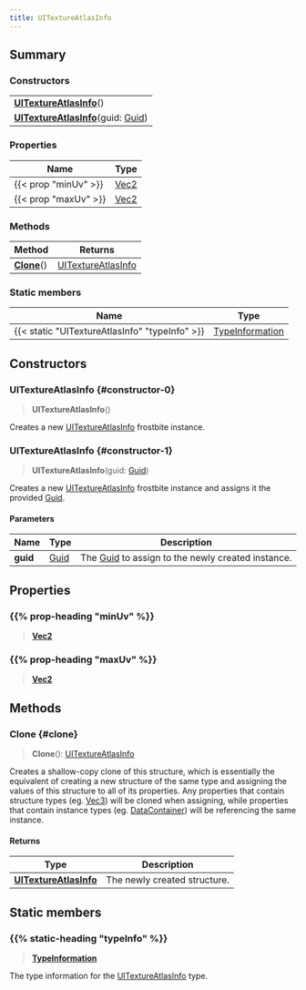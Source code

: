 ```yaml
---
title: UITextureAtlasInfo
---
```


## Summary

### Constructors

|  |
| --- |
| **[UITextureAtlasInfo](#constructor-0)**() |
| **[UITextureAtlasInfo](#constructor-1)**(guid: [Guid](/vext/ref/shared/type/guid)) |

### Properties

| Name | Type |
| ---- | ---- |
| {{< prop "minUv" >}} | [Vec2](/vext/ref/shared/type/vec2) |
| {{< prop "maxUv" >}} | [Vec2](/vext/ref/shared/type/vec2) |

### Methods

| Method | Returns |
| ------ | ------- |
| **[Clone](#clone)**() | [UITextureAtlasInfo](/vext/ref/fb/uitextureatlasinfo) |

### Static members

| Name | Type |
| ---- | ---- |
| {{< static "UITextureAtlasInfo" "typeInfo" >}} | [TypeInformation](/vext/ref/shared/type/typeinformation) |

## Constructors

### UITextureAtlasInfo {#constructor-0}

> **UITextureAtlasInfo**()

Creates a new [UITextureAtlasInfo](/vext/ref/fb/uitextureatlasinfo) frostbite instance.

### UITextureAtlasInfo {#constructor-1}

> **UITextureAtlasInfo**(guid: [Guid](/vext/ref/shared/type/guid))

Creates a new [UITextureAtlasInfo](/vext/ref/fb/uitextureatlasinfo) frostbite instance and assigns it the provided [Guid](/vext/ref/shared/type/guid).

#### Parameters

| Name | Type | Description |
| ---- | ---- | ----------- |
| **guid** | [Guid](/vext/ref/shared/type/guid) | The [Guid](/vext/ref/shared/type/guid) to assign to the newly created instance. |

## Properties

### {{% prop-heading "minUv" %}}

> **[Vec2](/vext/ref/shared/type/vec2)**

### {{% prop-heading "maxUv" %}}

> **[Vec2](/vext/ref/shared/type/vec2)**

## Methods

### Clone {#clone}

> **Clone**(): [UITextureAtlasInfo](/vext/ref/fb/uitextureatlasinfo)

Creates a shallow-copy clone of this structure, which is essentially the equivalent of creating a new structure of the same type and assigning the values of this structure to all of its properties. Any properties that contain structure types (eg. [Vec3](/vext/ref/shared/type/vec3)) will be cloned when assigning, while properties that contain instance types (eg. [DataContainer](/vext/ref/shared/type/datacontainer)) will be referencing the same instance.

#### Returns

| Type | Description |
| ---- | ----------- |
| **[UITextureAtlasInfo](/vext/ref/fb/uitextureatlasinfo)** | The newly created structure. |

## Static members

### {{% static-heading "typeInfo" %}}

> **[TypeInformation](/vext/ref/shared/type/typeinformation)**

The type information for the [UITextureAtlasInfo](/vext/ref/fb/uitextureatlasinfo) type.

